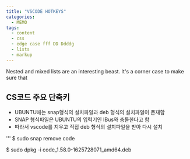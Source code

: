 ```yaml
---
title: "VSCODE HOTKEYS"
categories:
  - MEMO
tags:
  - content
  - css
  - edge case fff DD Ddddg
  - lists
  - markup
---
```


Nested and mixed lists are an interesting beast. It's a corner case to make sure that
## CS코드 주요 단축키
* UBUNTU에는 snap형식의 설치파일과 deb 형식의 설치파일이 존재함
* SNAP 형식파일은 UBUNTU의 입력기인 IBus와 충돌한다고 함
* 따라서 vscode를 지우고 직접 deb 형식의 설치파일을 받아 다시 설치

'''
$ sudo snap remove code

$ sudo dpkg -i code_1.58.0-1625728071_amd64.deb





